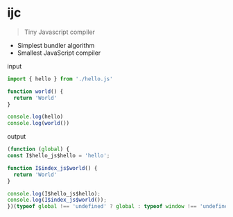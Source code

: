 # ijc
> Tiny Javascript compiler

- Simplest bundler algorithm
- Smallest JavaScript compiler

input 

```js
import { hello } from './hello.js'

function world() {
  return 'World'
}

console.log(hello)
console.log(world())
```

output

```js
(function (global) {
const I$hello_js$hello = 'hello';

function I$index_js$world() {
  return 'World'
}

console.log(I$hello_js$hello);
console.log(I$index_js$world());
})(typeof global !== 'undefined' ? global : typeof window !== 'undefined' ? window : this);
```
